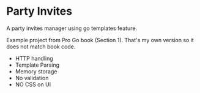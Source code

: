 # Party Invites

A party invites manager using go templates feature.

Example project from Pro Go book (Section 1). That's my own version so it does not match book code.

- HTTP handling
- Template Parsing
- Memory storage
- No validation
- NO CSS on UI

